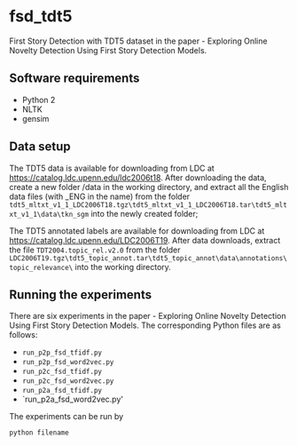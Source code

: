 # fsd_tdt5
First Story Detection with TDT5 dataset in the paper - Exploring Online Novelty Detection Using First Story Detection Models.

## Software requirements

* Python 2
* NLTK
* gensim

## Data setup

The TDT5 data is available for downloading from LDC at https://catalog.ldc.upenn.edu/ldc2006t18. After downloading the data, create a new folder /data in the working directory, and extract all the English data files (with _ENG in the name) from the folder `tdt5_mltxt_v1_1_LDC2006T18.tgz\tdt5_mltxt_v1_1_LDC2006T18.tar\tdt5_mltxt_v1_1\data\tkn_sgm` into the newly created folder;

The TDT5 annotated labels are available for downloading from LDC at https://catalog.ldc.upenn.edu/LDC2006T19. After data downloads, extract the file `TDT2004.topic_rel.v2.0` from the folder `LDC2006T19.tgz\tdt5_topic_annot.tar\tdt5_topic_annot\data\annotations\topic_relevance\` into the working directory.

## Running the experiments

There are six experiments in the paper - Exploring Online Novelty Detection Using First Story Detection Models. The corresponding Python files are as follows:

* `run_p2p_fsd_tfidf.py`
* `run_p2p_fsd_word2vec.py`
* `run_p2c_fsd_tfidf.py`
* `run_p2c_fsd_word2vec.py`
* `run_p2a_fsd_tfidf.py`
* `run_p2a_fsd_word2vec.py'

The experiments can be run by 
```
python filename
```




